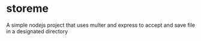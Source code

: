 # storeme

A simple nodejs project that uses multer and express to accept and save file in a designated directory
